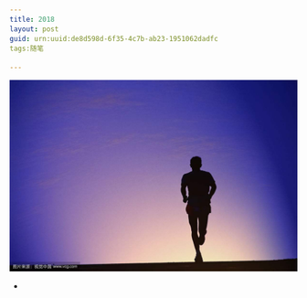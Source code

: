 ```yaml
---
title: 2018
layout: post
guid: urn:uuid:de8d598d-6f35-4c7b-ab23-1951062dadfc
tags:随笔

---
```

![Shadow](/media/files/2018/3/13/timg.jpg)

 -


